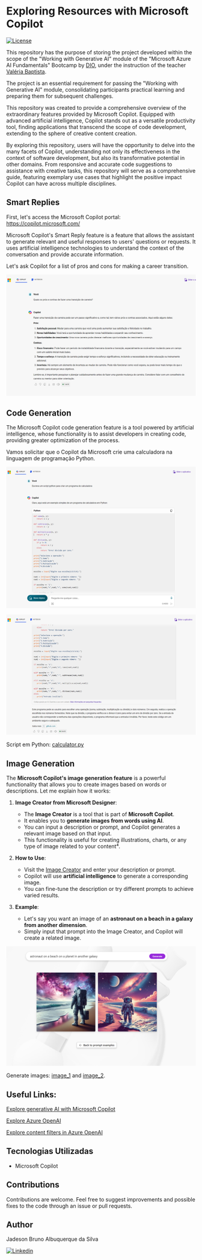 # Exploring Resources with Microsoft Copilot

[![License](https://img.shields.io/npm/l/react)](https://github.com/JadesonBruno/exploring-resources-with-microsoft-copilot/blob/main/LICENSE)

This repository has the purpose of storing the project developed within the scope of the "Working with Generative AI" module of the "Microsoft Azure AI Fundamentals" Bootcamp by [DIO](https://www.dio.me/), under the instruction of the teacher [Valéria Baptista](https://www.linkedin.com/in/valeriabaptista/).

The project is an essential requirement for passing the "Working with Generative AI" module, consolidating participants practical learning and preparing them for subsequent challenges.

This repository was created to provide a comprehensive overview of the extraordinary features provided by Microsoft Copilot. Equipped with advanced artificial intelligence, Copilot stands out as a versatile productivity tool, finding applications that transcend the scope of code development, extending to the sphere of creative content creation.

By exploring this repository, users will have the opportunity to delve into the many facets of Copilot, understanding not only its effectiveness in the context of software development, but also its transformative potential in other domains. From responsive and accurate code suggestions to assistance with creative tasks, this repository will serve as a comprehensive guide, featuring exemplary use cases that highlight the positive impact Copilot can have across multiple disciplines.
 
## Smart Replies

First, let's access the Microsoft Copilot portal: https://copilot.microsoft.com/

Microsoft Copilot's Smart Reply feature is a feature that allows the assistant to generate relevant and useful responses to users' questions or requests. It uses artificial intelligence technologies to understand the context of the conversation and provide accurate information.

Let's ask Copilot for a list of pros and cons for making a career transition.

<p align="center">
  <img src="./assets/01_career transition.png" alt="Career transicion">
</p>

## Code Generation

The Microsoft Copilot code generation feature is a tool powered by artificial intelligence, whose functionality is to assist developers in creating code, providing greater optimization of the process.

Vamos solicitar que o Copilot da Microsoft crie uma calculadora na linguagem de programação Python.

<p align="center">
  <img src="./assets/02_calculator_py_1.png" alt="Calculator in Python">
</p>

<p align="center">
  <img src="./assets/03_calculator_py_2.png" alt="Calculator in Python">
</p>

Script em Python: [calculator.py](./outputs/calculator.py)

## Image Generation

The **Microsoft Copilot's image generation feature** is a powerful functionality that allows you to create images based on words or descriptions. Let me explain how it works:

1. **Image Creator from Microsoft Designer**:
   - The **Image Creator** is a tool that is part of **Microsoft Copilot**.
   - It enables you to **generate images from words using AI**.
   - You can input a description or prompt, and Copilot generates a relevant image based on that input.
   - This functionality is useful for creating illustrations, charts, or any type of image related to your content⁴.

2. **How to Use**:
   - Visit the [Image Creator](https://copilot.microsoft.com/images/create) and enter your description or prompt.
   - Copilot will use **artificial intelligence** to generate a corresponding image.
   - You can fine-tune the description or try different prompts to achieve varied results.

3. **Example**:
   - Let's say you want an image of an **astronaut on a beach in a galaxy from another dimension**.
   - Simply input that prompt into the Image Creator, and Copilot will create a related image.


<p align="center">
  <img src="./assets/04_astronoaut_on_a_beach.png" alt="Calculator in Python">
</p>

Generate images: [image_1](./outputs/image_1.jpeg) and [image_2](./outputs/image_2.jpeg).

## Useful Links:

[Explore generative AI with Microsoft Copilot](https://microsoftlearning.github.io/mslearn-ai-fundamentals/Instructions/Labs/12-generative-ai.html)

[Explore Azure OpenAI](https://microsoftlearning.github.io/mslearn-ai-fundamentals/Instructions/Labs/13-azure-openai.html)

[Explore content filters in Azure OpenAI](https://microsoftlearning.github.io/mslearn-ai-fundamentals/Instructions/Labs/14-azure-openai-content-filters.html)

## Tecnologias Utilizadas

- Microsoft Copilot

## Contributions

Contributions are welcome. Feel free to suggest improvements and possible fixes to the code through an issue or pull requests.

## Author

Jadeson Bruno Albuquerque da Silva

[![Linkedin](https://img.shields.io/badge/LinkedIn-0077B5?style=for-the-badge&logo=linkedin&logoColor=white)](https://www.linkedin.com/in/jadeson-silva/)















